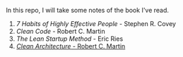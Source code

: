 In this repo, I will take some notes of the book I've read.

1. _7 Habits of Highly Effective People_ - Stephen R. Covey
2. _Clean Code_ - Robert C. Martin
3. _The Lean Startup Method_ - Eric Ries
4. [_Clean Architecture_ - Robert C. Martin](CleanArchitecture-RobertCMartin.md)